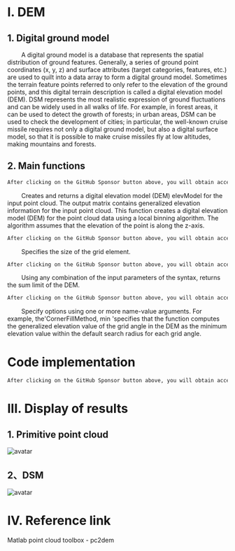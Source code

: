 #  I. DEM 

##  1. Digital ground model 

    A digital ground model is a database that represents the spatial distribution of ground features. Generally, a series of ground point coordinates (x, y, z) and surface attributes (target categories, features, etc.) are used to quilt into a data array to form a digital ground model. Sometimes the terrain feature points referred to only refer to the elevation of the ground points, and this digital terrain description is called a digital elevation model (DEM). DSM represents the most realistic expression of ground fluctuations and can be widely used in all walks of life. For example, in forest areas, it can be used to detect the growth of forests; in urban areas, DSM can be used to check the development of cities; in particular, the well-known cruise missile requires not only a digital ground model, but also a digital surface model, so that it is possible to make cruise missiles fly at low altitudes, making mountains and forests. 

##  2. Main functions 

  ```python  
After clicking on the GitHub Sponsor button above, you will obtain access permissions to my private code repository ( https://github.com/slowlon/my_code_bar ) to view this blog code. By searching the code number of this blog, you can find the code you need, code number is: 2024020309574583465
  ```  
    Creates and returns a digital elevation model (DEM) elevModel for the input point cloud. The output matrix contains generalized elevation information for the input point cloud. This function creates a digital elevation model (DEM) for the point cloud data using a local binning algorithm. The algorithm assumes that the elevation of the point is along the z-axis. 

  ```python  
After clicking on the GitHub Sponsor button above, you will obtain access permissions to my private code repository ( https://github.com/slowlon/my_code_bar ) to view this blog code. By searching the code number of this blog, you can find the code you need, code number is: 2024020309574583465
  ```  
    Specifies the size of the grid element. 

  ```python  
After clicking on the GitHub Sponsor button above, you will obtain access permissions to my private code repository ( https://github.com/slowlon/my_code_bar ) to view this blog code. By searching the code number of this blog, you can find the code you need, code number is: 2024020309574583465
  ```  
    Using any combination of the input parameters of the syntax, returns the sum limit of the DEM. 

  ```python  
After clicking on the GitHub Sponsor button above, you will obtain access permissions to my private code repository ( https://github.com/slowlon/my_code_bar ) to view this blog code. By searching the code number of this blog, you can find the code you need, code number is: 2024020309574583465
  ```  
    Specify options using one or more name-value arguments. For example, the'CornerFillMethod, min 'specifies that the function computes the generalized elevation value of the grid angle in the DEM as the minimum elevation value within the default search radius for each grid angle. 

#  Code implementation 

  ```python  
After clicking on the GitHub Sponsor button above, you will obtain access permissions to my private code repository ( https://github.com/slowlon/my_code_bar ) to view this blog code. By searching the code number of this blog, you can find the code you need, code number is: 2024020309574583465
  ```  
#  III. Display of results 

##  1. Primitive point cloud 

 ![avatar]( a432fbd7e35944faac8201dbbb8ffae1.png) 

##  2、DSM 

 ![avatar]( 609dc4dd7d6342fea5125774d2d90079.png) 

#  IV. Reference link 

 Matlab point cloud toolbox - pc2dem 

